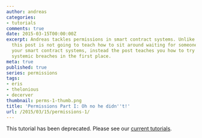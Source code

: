 ```yaml
---
author: andreas
categories:
- tutorials
comments: true
date: 2015-03-15T00:00:00Z
excerpt: Andreas tackles permissions in smart contract systems. Unlike the title suggests,
  this post is not going to teach how to sit around waiting for someone to breach
  your smart contract systems, instead the post teaches you how to try and prevent
  systemic breaches in the first place.
meta: true
published: true
series: permissions
tags:
- eris
- thelonious
- decerver
thumbnail: perms-1-thumb.png
title: 'Permissions Part I: Oh no he didn''t!'
url: /2015/03/15/permissions-1/
---
```


This tutorial has been deprecated. Please see our [current tutorials](https://monax.io/docs/tutorials/).